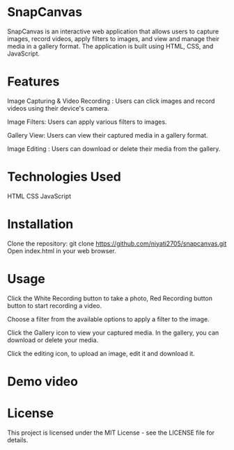 # SnapCanvas
SnapCanvas is an interactive web application that allows users to capture images, record videos, apply filters to images, and view and manage their media in a gallery format. The application is built using HTML, CSS, and JavaScript. 

# Features
Image Capturing & Video Recording : Users can click images and record videos using their device's camera.

Image Filters: Users can apply various filters to images.

Gallery View: Users can view their captured media in a gallery format.

Image Editing : Users can download or delete their media from the gallery.

# Technologies Used
HTML
CSS
JavaScript

# Installation
Clone the repository: git clone https://github.com/niyati2705/snapcanvas.git
Open index.html in your web browser.

# Usage
Click the White Recording button to take a photo, Red Recording button button to start recording a video.

Choose a filter from the available options to apply a filter to the image.

Click the Gallery icon to view your captured media. In the gallery, you can download or delete your media.

Click the editing icon, to upload an image, edit it and download it.

# Demo video

<a href="https://github.com/niyati2705/SnapCanvas/assets/108968934/2a976382-6599-4a37-b2b9-cf91ce93f24e" alt="demo"></a>






# License
This project is licensed under the MIT License - see the LICENSE file for details.
